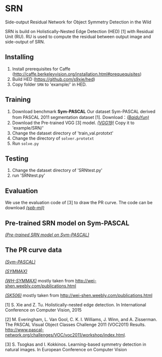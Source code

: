 # SRN
Side-output Residual Network for Object Symmetry Detection in the Wild

SRN is build on Holistically-Nested Edge Detection (HED) [1] with Residual Unit (RU). RU is used to compute the residual between output image and side-output of SRN.

## Installing
1. Install prerequisites for Caffe (http://caffe.berkeleyvision.org/installation.html#prequequisites)
1. Build HED (https://github.com/s9xie/hed)
1. Copy folder `SRN` to 'example/' in HED. 

## Training
1. Download benchmark **Sym-PASCAL**
Our dataset Sym-PASCAL derived from PASCAL 2011 segmentation dataset [1].
Download：[*(BaiduYun)*](http://pan.baidu.com/s/1bXvlbK)
1. Download the Pre-trained VGG [3] model.
[*(VGG19)*](https://gist.github.com/ksimonyan/3785162f95cd2d5fee77#file-readme-md)
Copy it to 'example/SRN/'
1. Change the dataset directory of 'train_val.prototxt'
1. Change the directory of `solver.prototxt`
1. Run `solve.py`

## Testing
1. Change the dataset directory of 'SRNtest.py'
1. run 'SRNtest.py'

## Evaluation
We use the evaluation code of [3] to draw the PR curve. The code can be download [*(spb-mil)*](https://github.com/tsogkas/spb-mil)

## Pre-trained SRN model on Sym-PASCAL
[*(Pre-trained SRN model on Sym-PASCAL)*](http://pan.baidu.com/s/1eR52M2I)

## The PR curve data
[*(Sym-PASCAL)*](http://pan.baidu.com/s/1gf5GYS7)

[*(SYMMAX)*](http://pan.baidu.com/s/1i4Rbys9)

[*(WH-SYMMAX)*](http://pan.baidu.com/s/1o7UUUk6) mostly taken from http://wei-shen.weebly.com/publications.html

[*(SK506)*](http://pan.baidu.com/s/1nuMP0hz) mostly taken from http://wei-shen.weebly.com/publications.html


[1]  S. Xie and Z. Tu. Holistically-nested edge detection. In International Conference on Computer Vision, 2015

[2]  M. Everingham, L. Van Gool, C. K. I. Williams, J. Winn, and A. Zisserman. The PASCAL Visual Object Classes Challenge 2011 (VOC2011) Results. http://www.pascal-network.org/challenges/VOC/voc2011/workshop/index.html.

[3]  S. Tsogkas and I. Kokkinos. Learning-based symmetry detection in natural images. In European Conference on Computer Vision
